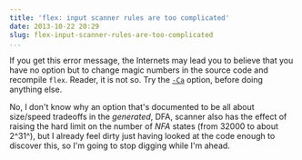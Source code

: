 ```yaml
---
title: 'flex: input scanner rules are too complicated'
date: 2013-10-22 20:29
slug: flex-input-scanner-rules-are-too-complicated
...
```


If you get this error message, the Internets may lead you to believe
that you have no option but to change magic numbers in the source code
and recompile `flex`. Reader, it is not so. Try the
[`-Ca`](http://flex.sourceforge.net/manual/Options-for-Scanner-Speed-and-Size.html)
option, before doing anything else.

No, I don't know why an option that's documented to be all about
size/speed tradeoffs in the *generated*, DFA, scanner also has the
effect of raising the hard limit on the number of *NFA* states (from
32000 to about 2^31^), but I already feel dirty just having looked at
the code enough to discover this, so I'm going to stop digging while
I'm ahead.
